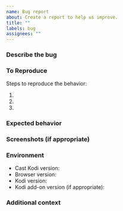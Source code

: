 ```yaml
---
name: Bug report
about: Create a report to help us improve.
title: ""
labels: bug
assignees: ""
---
```


### Describe the bug

<!-- A clear and concise description of what the bug is. -->

### To Reproduce

Steps to reproduce the behavior:

1. <!-- Go to '...' -->
2. <!-- Click on '...' -->
3. <!-- ... -->

### Expected behavior

<!-- A clear and concise description of what you expected to happen. -->

### Screenshots (if appropriate)

<!-- If applicable, add screenshots to help explain your problem. -->

### Environment

- Cast Kodi version<!-- e.g. 7.2.0 -->:
- Browser version<!-- e.g. Chrome 111.0.5563.64, Firefox 111.0 -->:
- Kodi version<!-- e.g. 19.5 -->:
- Kodi add-on version (if appropriate)<!-- e.g. YouTube 6.8.25+matrix.1 -->:

### Additional context

<!-- Add any other context about the problem here. -->
